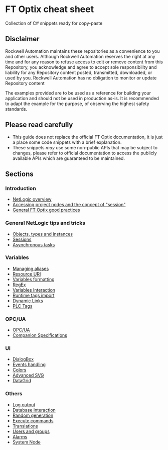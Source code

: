 # FT Optix cheat sheet

Collection of C# snippets ready for copy-paste

## Disclaimer

Rockwell Automation maintains these repositories as a convenience to you and other users. Although Rockwell Automation reserves the right at any time and for any reason to refuse access to edit or remove content from this Repository, you acknowledge and agree to accept sole responsibility and liability for any Repository content posted, transmitted, downloaded, or used by you. Rockwell Automation has no obligation to monitor or update Repository content

The examples provided are to be used as a reference for building your application and should not be used in production as-is. It is recommended to adapt the example for the purpose, of observing the highest safety standards.

## Please read carefully

- This guide does not replace the official FT Optix documentation, it is just a place some code snippets with a brief explanation.
- These snippets *may* use some non-public APIs that may be subject to changes, please refer to official documentation to access the publicly available APIs which are guaranteed to be maintained.

## Sections

### Introduction

- [NetLogic overview](./pages/netlogic-overview.md)
- [Accessing project nodes and the concept of "session"](./pages/accessing-project-nodes.md)
- [General FT Optix good practices](./pages/good-practices.md)

### General NetLogic tips and tricks

- [Objects, types and instances](./pages/creating-objects.md)
- [Sessions](./pages/sessions.md)
- [Asynchronous tasks](./pages/async-tasks.md)

### Variables

- [Managing aliases](./pages/managing-aliases.md)
- [Resource URI](./pages/resource-uri.md)
- [Variables formatting](./pages/variables-formatting.md)
- [RegEx](./pages/regex.md)
- [Variables Interaction](./pages/variables-interaction.md)
- [Runtime tags import](./pages/runtime-tags-import.md)
- [Dynamic Links](./pages/dynamic-links.md)
- [PLC Tags](./pages/plc-tags.md)

### OPC/UA

- [OPC/UA](./pages/opcua.md)
- [Companion Specifications](./pages/companion-specs.md)

### UI

- [DialogBox](./pages/dialog-boxes.md)
- [Events handling](./pages/events.md)
- [Colors](./pages/colors.md)
- [Advanced SVG](./pages/advanced-svg.md)
- [DataGrid](./pages/datagrids.md)

### Others

- [Log output](./pages/log-output.md)
- [Database interaction](./pages/database-interaction.md)
- [Random generation](./pages/random-generation.md)
- [Execute commands](./pages/execute-command.md)
- [Translations](./pages/translations.md)
- [Users and groups](./pages/users-groups.md)
- [Alarms](./pages/alarming.md)
- [System Node](./pages/system-node.md)
